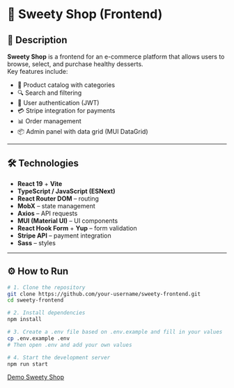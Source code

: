 # 🍰 Sweety Shop (Frontend)

## 📖 Description
**Sweety Shop** is a frontend for an e-commerce platform that allows users to browse, select, and purchase healthy desserts.  
Key features include:  
- 🛒 Product catalog with categories  
- 🔍 Search and filtering  
- 👤 User authentication (JWT)  
- 💳 Stripe integration for payments  
- 📊 Order management  
- 📦 Admin panel with data grid (MUI DataGrid)  

---

## 🛠 Technologies
- **React 19** + **Vite**  
- **TypeScript / JavaScript (ESNext)**  
- **React Router DOM** – routing  
- **MobX** – state management  
- **Axios** – API requests  
- **MUI (Material UI)** – UI components  
- **React Hook Form** + **Yup** – form validation  
- **Stripe API** – payment integration  
- **Sass** – styles  

---

## ⚙️ How to Run

```bash
# 1. Clone the repository
git clone https://github.com/your-username/sweety-frontend.git
cd sweety-frontend

# 2. Install dependencies
npm install

# 3. Create a .env file based on .env.example and fill in your values
cp .env.example .env
# Then open .env and add your own values

# 4. Start the development server
npm run start
```

[Demo Sweety Shop](https://sweety-nine.vercel.app/)
